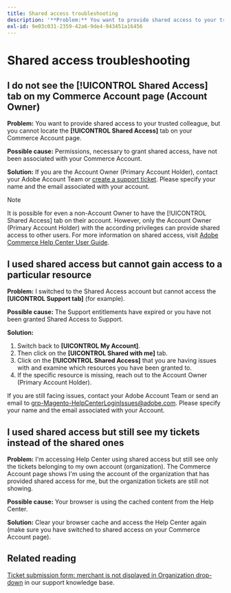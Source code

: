 ```yaml
---
title: Shared access troubleshooting
description: '**Problem:** You want to provide shared access to your trusted colleague but you cannot locate the **Shared Access** tab on your Commerce Account page.'
exl-id: 9e03c031-2359-42a6-9de4-943451a16456
---
```

# Shared access troubleshooting

## I do not see the [!UICONTROL Shared Access] tab on my Commerce Account page (Account Owner)

 **Problem:** You want to provide shared access to your trusted colleague, but you cannot locate the **[!UICONTROL Shared Access]** tab on your Commerce Account page.

 **Possible cause:** Permissions, necessary to grant shared access, have not been associated with your Commerce Account.

 **Solution:** If you are the Account Owner (Primary Account Holder), contact your Adobe Account Team or [create a support ticket](/help/help-center-guide/help-center/magento-help-center-user-guide.md#merchant-not-displayed). Please specify your name and the email associated with your account.

 >[!NOTE]
 >
 >It is possible for even a non-Account Owner to have the [!UICONTROL Shared Access] tab on their account. However, only the Account Owner (Primary Account Holder) with the according privileges can provide shared access to other users. For more information on shared access, visit [Adobe Commerce Help Center User Guide](https://experienceleague.adobe.com/docs/commerce-knowledge-base/kb/help-center-guide/magento-help-center-user-guide.html?lang=en#who-can-provide-shared-access).

## I used shared access but cannot gain access to a particular resource

 **Problem:** I switched to the Shared Access account but cannot access the **[UICONTROL Support tab]** (for example).

 **Possible cause:** The Support entitlements have expired or you have not been granted Shared Access to Support.

 **Solution:** 

 1. Switch back to **[UICONTROL My Account]**. 
 1. Then click on the **[UICONTROL Shared with me]** tab. 
 1. Click on the **[!UICONTROL Shared Access]** that you are having issues with and examine which resources you have been granted to.
 1. If the specific resource is missing, reach out to the Account Owner (Primary Account Holder).

 If you are still facing issues, contact your Adobe Account Team or send an email to grp-Magento-HelpCenterLoginIssues@adobe.com. Please specify your name and the email associated with your Account.

## I used shared access but still see my tickets instead of the shared ones

 **Problem:** I'm accessing Help Center using shared access but still see only the tickets belonging to my own account (organization). The Commerce Account page shows I'm using the account of the organization that has provided shared access for me, but the organization tickets are still not showing.

 **Possible cause:** Your browser is using the cached content from the Help Center.

 **Solution:** Clear your browser cache and access the Help Center again (make sure you have switched to shared access on your Commerce Account page).

## Related reading

[Ticket submission form: merchant is not displayed in Organization drop-down](/help/help-center-guide/help-center/magento-help-center-user-guide.md#merchant-not-displayed) in our support knowledge base.
